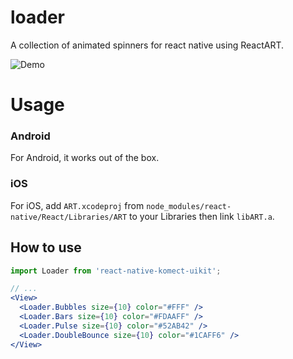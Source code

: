 # loader
A collection of animated spinners for react native using ReactART.

![Demo](http://f.cl.ly/items/2W0s3L1s3H2W1i2l3q14/react-native-loader.gif)

# Usage

### Android
For Android, it works out of the box.

### iOS
For iOS, add `ART.xcodeproj` from `node_modules/react-native/React/Libraries/ART` to your Libraries then link `libART.a`.

## How to use
```jsx
import Loader from 'react-native-komect-uikit';

// ...
<View>
  <Loader.Bubbles size={10} color="#FFF" />
  <Loader.Bars size={10} color="#FDAAFF" />
  <Loader.Pulse size={10} color="#52AB42" />
  <Loader.DoubleBounce size={10} color="#1CAFF6" />
</View>

```
